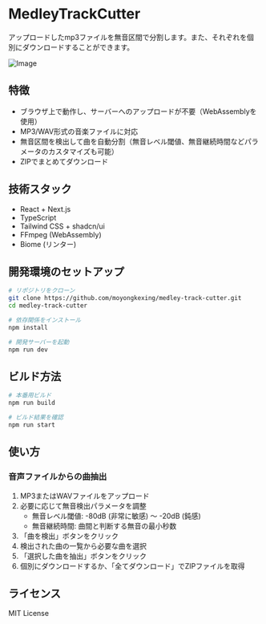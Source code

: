 # MedleyTrackCutter

アップロードしたmp3ファイルを無音区間で分割します。また、それぞれを個別にダウンロードすることができます。

![Image](https://github.com/user-attachments/assets/2773c100-afb9-4787-9dc3-5c525d03dfcb)

## 特徴

- ブラウザ上で動作し、サーバーへのアップロードが不要（WebAssemblyを使用）
- MP3/WAV形式の音楽ファイルに対応
- 無音区間を検出して曲を自動分割（無音レベル閾値、無音継続時間などパラメータのカスタマイズも可能）
- ZIPでまとめてダウンロード

## 技術スタック

- React + Next.js
- TypeScript
- Tailwind CSS + shadcn/ui
- FFmpeg (WebAssembly)
- Biome (リンター)

## 開発環境のセットアップ

```bash
# リポジトリをクローン
git clone https://github.com/moyongkexing/medley-track-cutter.git
cd medley-track-cutter

# 依存関係をインストール
npm install

# 開発サーバーを起動
npm run dev
```

## ビルド方法

```bash
# 本番用ビルド
npm run build

# ビルド結果を確認
npm run start
```

## 使い方

### 音声ファイルからの曲抽出

1. MP3またはWAVファイルをアップロード
2. 必要に応じて無音検出パラメータを調整
   - 無音レベル閾値: -80dB (非常に敏感) 〜 -20dB (鈍感)
   - 無音継続時間: 曲間と判断する無音の最小秒数
3. 「曲を検出」ボタンをクリック
4. 検出された曲の一覧から必要な曲を選択
5. 「選択した曲を抽出」ボタンをクリック
6. 個別にダウンロードするか、「全てダウンロード」でZIPファイルを取得


## ライセンス

MIT License

